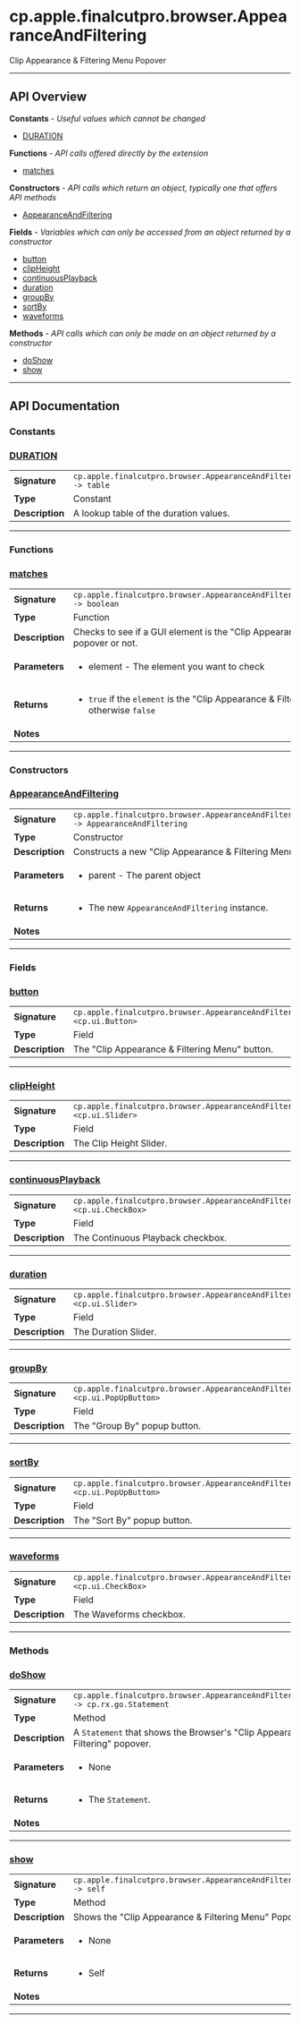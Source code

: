 # cp.apple.finalcutpro.browser.AppearanceAndFiltering

Clip Appearance & Filtering Menu Popover

---

## API Overview
**Constants** - _Useful values which cannot be changed_
 * [DURATION](#duration)

**Functions** - _API calls offered directly by the extension_
 * [matches](#matches)

**Constructors** - _API calls which return an object, typically one that offers API methods_
 * [AppearanceAndFiltering](#appearanceandfiltering)

**Fields** - _Variables which can only be accessed from an object returned by a constructor_
 * [button](#button)
 * [clipHeight](#clipheight)
 * [continuousPlayback](#continuousplayback)
 * [duration](#duration)
 * [groupBy](#groupby)
 * [sortBy](#sortby)
 * [waveforms](#waveforms)

**Methods** - _API calls which can only be made on an object returned by a constructor_
 * [doShow](#doshow)
 * [show](#show)


---

## API Documentation

### Constants


### [DURATION](#duration)

|                                             |                                                                                     |
| --------------------------------------------|-------------------------------------------------------------------------------------|
| **Signature**                               | `cp.apple.finalcutpro.browser.AppearanceAndFiltering.DURATION -> table`                                                                    |
| **Type**                                    | Constant                                                                     |
| **Description**                             | A lookup table of the duration values.                                                                     |

---
### Functions


### [matches](#matches)

|                                             |                                                                                     |
| --------------------------------------------|-------------------------------------------------------------------------------------|
| **Signature**                               | `cp.apple.finalcutpro.browser.AppearanceAndFiltering.matches(element) -> boolean`                                                                    |
| **Type**                                    | Function                                                                     |
| **Description**                             | Checks to see if a GUI element is the "Clip Appearance & Filtering Menu" popover or not.                                                                     |
| **Parameters**                              | <ul><li>element - The element you want to check</li></ul> |
| **Returns**                                 | <ul><li>`true` if the `element` is the "Clip Appearance & Filtering Menu" popover otherwise `false`</li></ul>          |
| **Notes**                                   | <ul></ul>                |

---
### Constructors


### [AppearanceAndFiltering](#appearanceandfiltering)

|                                             |                                                                                     |
| --------------------------------------------|-------------------------------------------------------------------------------------|
| **Signature**                               | `cp.apple.finalcutpro.browser.AppearanceAndFiltering(parent) -> AppearanceAndFiltering`                                                                    |
| **Type**                                    | Constructor                                                                     |
| **Description**                             | Constructs a new "Clip Appearance & Filtering Menu" popover.                                                                     |
| **Parameters**                              | <ul><li>parent - The parent object</li></ul> |
| **Returns**                                 | <ul><li>The new `AppearanceAndFiltering` instance.</li></ul>          |
| **Notes**                                   | <ul></ul>                |

---
### Fields


### [button](#button)

|                                             |                                                                                     |
| --------------------------------------------|-------------------------------------------------------------------------------------|
| **Signature**                               | `cp.apple.finalcutpro.browser.AppearanceAndFiltering.button <cp.ui.Button>`                                                                    |
| **Type**                                    | Field                                                                     |
| **Description**                             | The "Clip Appearance & Filtering Menu" button.                                                                     |

---

### [clipHeight](#clipheight)

|                                             |                                                                                     |
| --------------------------------------------|-------------------------------------------------------------------------------------|
| **Signature**                               | `cp.apple.finalcutpro.browser.AppearanceAndFiltering.clipHeight <cp.ui.Slider>`                                                                    |
| **Type**                                    | Field                                                                     |
| **Description**                             | The Clip Height Slider.                                                                     |

---

### [continuousPlayback](#continuousplayback)

|                                             |                                                                                     |
| --------------------------------------------|-------------------------------------------------------------------------------------|
| **Signature**                               | `cp.apple.finalcutpro.browser.AppearanceAndFiltering.continuousPlayback <cp.ui.CheckBox>`                                                                    |
| **Type**                                    | Field                                                                     |
| **Description**                             | The Continuous Playback checkbox.                                                                     |

---

### [duration](#duration)

|                                             |                                                                                     |
| --------------------------------------------|-------------------------------------------------------------------------------------|
| **Signature**                               | `cp.apple.finalcutpro.browser.AppearanceAndFiltering.duration <cp.ui.Slider>`                                                                    |
| **Type**                                    | Field                                                                     |
| **Description**                             | The Duration Slider.                                                                     |

---

### [groupBy](#groupby)

|                                             |                                                                                     |
| --------------------------------------------|-------------------------------------------------------------------------------------|
| **Signature**                               | `cp.apple.finalcutpro.browser.AppearanceAndFiltering.groupBy <cp.ui.PopUpButton>`                                                                    |
| **Type**                                    | Field                                                                     |
| **Description**                             | The "Group By" popup button.                                                                     |

---

### [sortBy](#sortby)

|                                             |                                                                                     |
| --------------------------------------------|-------------------------------------------------------------------------------------|
| **Signature**                               | `cp.apple.finalcutpro.browser.AppearanceAndFiltering.sortBy <cp.ui.PopUpButton>`                                                                    |
| **Type**                                    | Field                                                                     |
| **Description**                             | The "Sort By" popup button.                                                                     |

---

### [waveforms](#waveforms)

|                                             |                                                                                     |
| --------------------------------------------|-------------------------------------------------------------------------------------|
| **Signature**                               | `cp.apple.finalcutpro.browser.AppearanceAndFiltering.waveforms <cp.ui.CheckBox>`                                                                    |
| **Type**                                    | Field                                                                     |
| **Description**                             | The Waveforms checkbox.                                                                     |

---
### Methods


### [doShow](#doshow)

|                                             |                                                                                     |
| --------------------------------------------|-------------------------------------------------------------------------------------|
| **Signature**                               | `cp.apple.finalcutpro.browser.AppearanceAndFiltering:doShow() -> cp.rx.go.Statement`                                                                    |
| **Type**                                    | Method                                                                     |
| **Description**                             | A `Statement` that shows the Browser's "Clip Appearance & Filtering" popover.                                                                     |
| **Parameters**                              | <ul><li>None</li></ul> |
| **Returns**                                 | <ul><li>The `Statement`.</li></ul>          |
| **Notes**                                   | <ul></ul>                |

---

### [show](#show)

|                                             |                                                                                     |
| --------------------------------------------|-------------------------------------------------------------------------------------|
| **Signature**                               | `cp.apple.finalcutpro.browser.AppearanceAndFiltering:show() -> self`                                                                    |
| **Type**                                    | Method                                                                     |
| **Description**                             | Shows the "Clip Appearance & Filtering Menu" Popover                                                                     |
| **Parameters**                              | <ul><li>None</li></ul> |
| **Returns**                                 | <ul><li>Self</li></ul>          |
| **Notes**                                   | <ul></ul>                |

---
